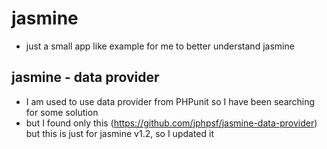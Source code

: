 # jasmine

- just a small app like example for me to better understand jasmine

## jasmine - data provider

- I am used to use data provider from PHPunit so I have been searching for some solution
- but I found only this (https://github.com/jphpsf/jasmine-data-provider) but this is just for jasmine v1.2, so I updated it